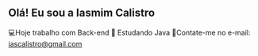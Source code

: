## Olá! Eu sou a Iasmim Calistro

💻Hoje trabalho com Back-end
📖 Estudando Java
📧Contate-me no e-mail: iascalistro@gmail.com


